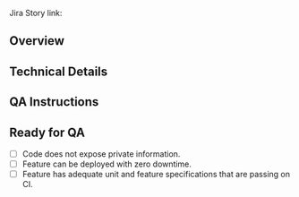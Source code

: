 <!-- Writing good pull requests: https://wiki.doximity.com/articles/writing-a-pull-request -->

Jira Story link: 

Overview
--------

<!-- High-level description of what is being changed and why. Assume the reviewer has little to no background.
     List related PR's. -->

Technical Details
-----------------

<!-- Explain non-obvious technical changes, the reasoning behind them, any compromises involved, etc.
(Remove this section if you have nothing to add here.) -->

QA Instructions
---------------

<!-- Developer please replace this with testing instructions.  Also, consider production testing instructions, as they may differ from staging. -->

Ready for QA
------------

- [ ] Code does not expose private information.
- [ ] Feature can be deployed with zero downtime.
- [ ] Feature has adequate unit and feature specifications that are passing on CI.
